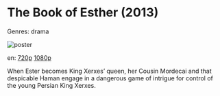 # The Book of Esther (2013)

Genres: drama

![poster](http://image.tmdb.org/t/p/w500/qHh7znQfnKfNxePP5yMUVDJiQZL.jpg)

en:
  [720p](magnet:?xt=urn:btih:12D1C43D4BD5F026950C4D2227E430CFBC7180F2&tr=udp://glotorrents.pw:6969/announce&tr=udp://tracker.opentrackr.org:1337/announce&tr=udp://torrent.gresille.org:80/announce&tr=udp://tracker.openbittorrent.com:80&tr=udp://tracker.coppersurfer.tk:6969&tr=udp://tracker.leechers-paradise.org:6969&tr=udp://p4p.arenabg.ch:1337&tr=udp://tracker.internetwarriors.net:1337)
  [1080p](magnet:?xt=urn:btih:C98476765A7832879D21DF7F4F93D89AFBB308DE&tr=udp://glotorrents.pw:6969/announce&tr=udp://tracker.opentrackr.org:1337/announce&tr=udp://torrent.gresille.org:80/announce&tr=udp://tracker.openbittorrent.com:80&tr=udp://tracker.coppersurfer.tk:6969&tr=udp://tracker.leechers-paradise.org:6969&tr=udp://p4p.arenabg.ch:1337&tr=udp://tracker.internetwarriors.net:1337)
  


When Ester becomes King Xerxes’ queen, her Cousin Mordecai and that despicable Haman engage in a dangerous game of intrigue for control of the young Persian King Xerxes.